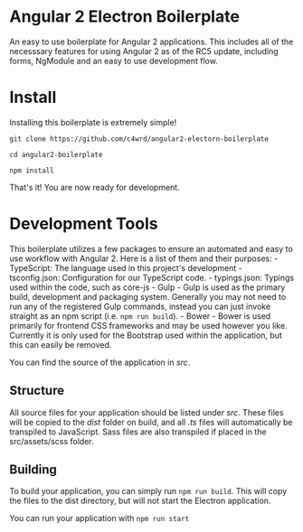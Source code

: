Angular 2 Electron Boilerplate
=====================

An easy to use boilerplate for Angular 2 applications. This includes all of the necesssary features for using Angular 2 as of the RC5 update, including forms, NgModule and an easy to use development flow.

Install
=======

Installing this boilerplate is extremely simple!

`git clone https://github.com/c4wrd/angular2-electorn-boilerplate`

`cd angular2-boilerplate`

`npm install`

That's it! You are now ready for development.

Development Tools
=================

This boilerplate utilizes a few packages to ensure an automated and easy to use workflow with Angular 2. Here is a list of them and their purposes: - TypeScript: The language used in this project's development - tsconfig.json: Configuration for our TypeScript code. - typings.json: Typings used within the code, such as core-js - Gulp - Gulp is used as the primary build, development and packaging system. Generally you may not need to run any of the registered Gulp commands, instead you can just invoke straight as an npm script (i.e. `npm run build`). - Bower - Bower is used primarily for frontend CSS frameworks and may be used however you like. Currently it is only used for the Bootstrap used within the application, but this can easily be removed.

You can find the source of the application in *src*.

Structure
---------

All source files for your application should be listed under *src*. These files will be copied to the *dist* folder on build, and all *.ts* files will automatically be transpiled to JavaScript. Sass files are also transpiled if placed in the src/assets/scss folder.

Building
--------

To build your application, you can simply run `npm run build`. This will copy the files to the dist directory, but will not start the Electron application.

You can run your application with `npm run start`

